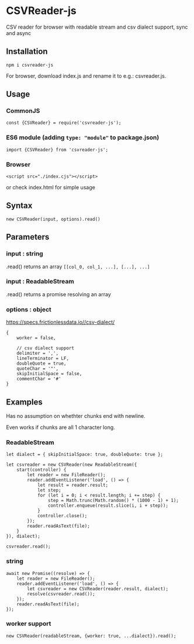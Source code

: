 # CSVReader-js
CSV reader for browser with readable stream and csv dialect support, sync and async

## Installation
```
npm i csvreader-js
```
For browser, download index.js and rename it to e.g.: csvreader.js.

## Usage
### CommonJS
```
const {CSVReader} = require('csvreader-js');
```

### ES6 module (adding `type: "module"` to package.json)
```
import {CSVReader} from 'csvreader-js';
```

### Browser
```
<script src="./index.cjs"></script>
```

or check index.html for simple usage

## Syntax
```
new CSVReader(input, options).read()
```
## Parameters

### input : string
.read() returns an array `[[col_0, col_1, ...], [...], ...]`

### input : ReadableStream
.read() returns a promise resolving an array

### options : object
https://specs.frictionlessdata.io//csv-dialect/
```
{
	worker = false,

	// csv dialect support
	delimiter = ',',
	lineTerminator = LF,
	doubleQuote = true,
	quoteChar = '"',
	skipInitialSpace = false,
	commentChar = '#'
}
```

## Examples

Has no assumption on whethter chunks end with newline.

Even works if chunks are all 1 character long.

### ReadableStream

```
let dialect = { skipInitialSpace: true, doubleQuote: true };

let csvreader = new CSVReader(new ReadableStream({
	start(controller) {
		let reader = new FileReader();
		reader.addEventListener('load', () => {
			let result = reader.result;
			let step;
			for (let i = 0; i < result.length; i += step) {
				step = Math.trunc(Math.random() * (1000 - 1) + 1);
				controller.enqueue(result.slice(i, i + step));
			}
			controller.close();
		});
		reader.readAsText(file);
	}
}), dialect);

csvreader.read();
```

### string

```
await new Promise((resolve) => {
	let reader = new FileReader();
	reader.addEventListener('load', () => {
		let csvreader = new CSVReader(reader.result, dialect);
		resolve(csvreader.read());
	});
	reader.readAsText(file);
});
```

### worker support
```
new CSVReader(readableStream, {worker: true, ...dialect}).read();
```